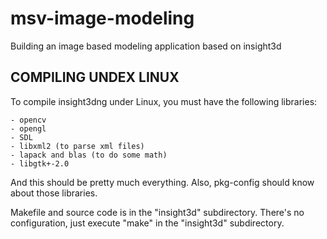 # msv-image-modeling
Building an image based modeling application based on insight3d

COMPILING UNDEX LINUX
---------------------

To compile insight3dng under Linux, you must have the following libraries: 

	- opencv
	- opengl
	- SDL
	- libxml2 (to parse xml files)
	- lapack and blas (to do some math)
	- libgtk+-2.0

And this should be pretty much everything. Also, pkg-config should know about those libraries. 

Makefile and source code is in the "insight3d" subdirectory. There's no configuration, just execute "make" in the "insight3d" subdirectory. 